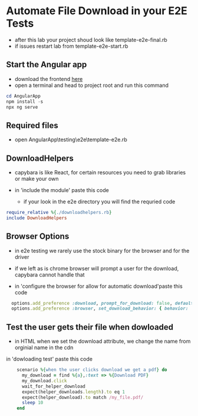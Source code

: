
# Automate File Download in your E2E Tests

* after this lab your project shoud look like template-e2e-final.rb
* if issues restart lab from template-e2e-start.rb

## Start the Angular app
* download the frontend [here](https://downgit.github.io/#/home?url=https://github.com/WindMillCode/custom_vids/tree/master/download_a_file_in_your_e2e_tests/AngularApp)
* open a terminal and head to project root and run this command
```ps1
cd AngularApp
npm install -s
npx ng serve 
```


## Required files
* open
AngularApp\testing\e2e\template-e2e.rb


## DownloadHelpers

* capybara is like React, for certain resources you need to grab libraries or make your own

* in 'include the module' paste this code
	* if your look in the e2e directory you will find the requried code
```rb 
require_relative %{./downloadhelpers.rb}
include DownloadHelpers
```

## Browser Options
* in e2e testing we rarely use the stock binary for the browser and for the driver
* if we left as is chrome browser will prompt a user for the download, capybara cannot handle that

 * in 'configure the browser for allow for automatic download'paste this code
```rb
  options.add_preference :download, prompt_for_download: false, default_directory: DownloadHelpers::PATH.to_s
  options.add_preference :browser, set_download_behavior: { behavior: 'allow' }
```

## Test the user gets their file when dowloaded 
* in HTML when we set the download attribute, we change the name from orginial name in the cdn 

in 'dowloading test' paste this code
```rb
    scenario %{when the user clicks download we get a pdf} do
      my_download = find %{a},:text => %{Download PDF}
      my_download.click
      wait_for_helper_download
      expect(helper_downloads.length).to eq 1
      expect(helper_download).to match /my_file.pdf/
      sleep 10
    end
```



